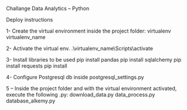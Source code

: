 Challange Data Analytics – Python

Deploy instructions

1- Create the virtual environment inside the project folder:
virtualenv virtualenv_name
 
2-  Activate the virtual env.
.\virtualenv_name\Scripts\activate
 
3- Install libraries to be used
pip install pandas
pip install sqlalchemy
pip install requests
pip install 
 
4- Configure Postgresql db inside postgresql_settings.py

5 – Inside the project folder and with the virtual environment activated, execute the following .py:
download_data.py
data_process.py
database_alkemy.py


